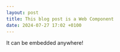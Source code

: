 ```yaml
---
layout: post
title: This blog post is a Web Component
date: 2024-07-27 17:02 +0100
---
```


It can be embedded anywhere!

<template data-type="blog-post" data-format="markdown">
# This blog post is a Web Component

_By Shane._

At work we're adding SwiperJS and I was reviewing the PR implementing it and
noticed a bunch of HTML5 that I'm a bit behind on. What the heck is a shadow
root? What's this `part` selector?

![A review comment from me, excited about the `part` attribute.](/assets/github-comment-part-webcomponent.png)

So, I wanted to dive in a little. Hopefully this blog post has ended up using
all three pieces of tech in a Web Component:

1. Custom element
2. Shadow DOM
3. Templates and slots

This post you're reading is being rendered inside a custom element:
`technically-shane-blog-post`. Its job is to take the URI for the post's
content, as well as a selector of where to find the blog content to render.

In many ways, these feel like React or Stimulus controllers, with a bit less
sugar.

The shadow DOM is crucial to making this embeddable anywhere. The CSS won't be
able to be messed up by the surrounding page _or_ the other way around. You can
be certain that the CSS you've applied won't get overriden elsewhere.

## Is this blog post readable by Google or other scrapers?

I'm not sure. Probably not... I think probably not. I might not care too much
about that.

I'm almost certain that screenreading software will wait for the Javascript to
be rendered before relaying the content to their reader, so I'm not worried
about that.
</template>

<technically-shane-blog-post content="http://127.0.0.1:4000/2024/07/27/this-blog-post-is-a-web-component.html" body-selector="template[data-type='blog-post']">
</technically-shane-blog-post>

<script src="/assets/javascript/technically-shane-blog-component.js" type="module" defer></script>
